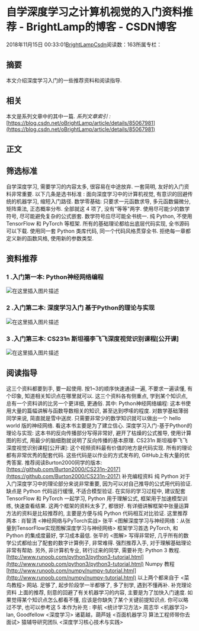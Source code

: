 
# 自学深度学习之计算机视觉的入门资料推荐 - BrightLamp的博客 - CSDN博客


2018年11月15日 00:33:01[BrightLampCsdn](https://me.csdn.net/oBrightLamp)阅读数：163所属专栏：



## 摘要
本文介绍深度学习入门的一些推荐资料和阅读指导.
## 相关
本文是系列文章中的其中一篇.
*系列文章索引 :*
[https://blog.csdn.net/oBrightLamp/article/details/85067981](https://blog.csdn.net/oBrightLamp/article/details/85067981)
## 正文
## 筛选标准
自学深度学习, 需要学习的内容太多, 很容易在中途放弃. 一套简明, 友好的入门资料非常重要. 以下几条是选书标准 :
面向深度学习中的计算机视觉, 有意识的回避传统的机器学习, 缩短入门路径.
数学零基础: 只要求一元函数求导, 多元函数偏微分, 矩阵乘法, 正态概率分布. 全部就这 4 项了, 没有"等等"两字.
使用尽可能少的数学符号, 尽可能避免复杂的公式嵌套. 数学符号应尽可能全书统一.
纯 Python, 不使用 TensorFlow 和 PyTorch 等框架.
所有的基础理论都给出底层代码实现, 全书源码可以下载.
使用同一套 Python 类库代码, 同一个代码风格贯穿全书. 拒绝每一章都定义新的函数风格, 使用新的参数类型.
## 资料推荐
### 1 .入门第一本: Python神经网络编程
![在这里插入图片描述](https://img-blog.csdnimg.cn/20181115000418656.jpg?x-oss-process=image/watermark,type_ZmFuZ3poZW5naGVpdGk,shadow_10,text_aHR0cHM6Ly9ibG9nLmNzZG4ubmV0L29CcmlnaHRMYW1w,size_16,color_FFFFFF,t_70)
### 2 .入门第二本: 深度学习入门 基于Python的理论与实现
![在这里插入图片描述](https://img-blog.csdnimg.cn/20181115000434971.jpg?x-oss-process=image/watermark,type_ZmFuZ3poZW5naGVpdGk,shadow_10,text_aHR0cHM6Ly9ibG9nLmNzZG4ubmV0L29CcmlnaHRMYW1w,size_16,color_FFFFFF,t_70)
### 3 .入门第三本: CS231n 斯坦福李飞飞深度视觉识别课程[公开课]
![在这里插入图片描述](https://img-blog.csdnimg.cn/20181115000536166.jpg?x-oss-process=image/watermark,type_ZmFuZ3poZW5naGVpdGk,shadow_10,text_aHR0cHM6Ly9ibG9nLmNzZG4ubmV0L29CcmlnaHRMYW1w,size_16,color_FFFFFF,t_70)
## 阅读指导
这三个资料都要到手, 要一起使用.
按1~3的顺序快速通读一遍, 不要求一遍读懂, 有个印象, 知道相关知识点在哪里就可以.
这三个资料各有侧重点, 学到某个知识点, 总有一个资料讲的比另一个更详细, 更通俗.
其中:
Python神经网络编程: 这本书使用大量的篇幅讲解与函数导数相关的知识, 甚至达到啰嗦的程度. 对数学基础薄弱同学来说, 简直就是雪中送炭. 只需要非常少的数学知识就可以做出一个 hello world 版的神经网络. 看这本书主要是为了建立信心.
深度学习入门-基于Python的理论与实现: 这本书的反向传播部分写得非常好, 避开了枯燥的公式推导, 使用计算图的形式, 用最少的脑细胞就说明了反向传播的基本原理.
CS231n 斯坦福李飞飞深度视觉识别课程[公开课]: 这个视频资料最有价值的地方是代码实现. 所有的理论都有非常优秀的配套代码. 这些代码是以作业的方式发布的, GitHub上有大量的优秀答案.
推荐阅读Burton2000同学的版本:
[https://github.com/Burton2000/CS231n-2017](https://github.com/Burton2000/CS231n-2017)
补充编程资料
纯 Python 对于入门深度学习中的理论部分来说非常重要, 因为可以对自己推导的公式用代码验证. 缺点是 Python 代码运行缓慢, 不适合模型验证.
在实际的学习过程中, 建议配套 TensorFlow 和 PyTorch 一起学习, Python 用于理解公式, 框架用于加速模型训练, 快速查看结果.
这两个框架的资料太多了, 都很好.
有详细讲解框架中张量运算方法的资料是比较推荐的, 主要是方便与纯 Python 代码相互对比验证. 这里推荐两本 :
肖智清 <神经网络与PyTorch实战>
张平 <图解深度学习与神经网络：从张量到TensorFlow实现图解深度学习与神经网络>
框架学习首选 PyTorch, 和 Python 的集成度最好, 学习成本最低.
张平的 <图解> 写得非常好, 几乎所有的数学公式都给出了配套的数字计算例子, 非常难得. 强烈推荐入手, 对于理解基础理论非常有帮助.
另外, 非计算机专业, 转行过来的同学, 需要补充:
Python 3 教程.
[http://www.runoob.com/python3/python3-tutorial.html](http://www.runoob.com/python3/python3-tutorial.html)
Numpy 教程
[http://www.runoob.com/numpy/numpy-tutorial.html](http://www.runoob.com/numpy/numpy-tutorial.html)
以上两个都来自于 <菜鸟教程> 网站. 足够了, 起步阶段学一半都够了, 多了别学, 遇到不懂再补.
补充理论资料
上面的推荐, 刻意的回避了有关机器学习的内容, 主要是为了加快入门速度.
如果觉得某个知识点怎么都看不懂, 应该是你缺失了某个关键前提知识点.
你可以略过不学, 也可以参考这 5 本作为补充 :
李航 <统计学习方法>
周志华 <机器学习>
Ian, Goodfellow <深度学习>
诸葛越，葫芦娃 <百面机器学习 算法工程师带你去面试>
猿辅导研究团队 <深度学习核心技术与实践>

